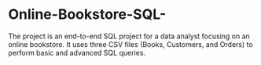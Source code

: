 # Online-Bookstore-SQL-
The project is an end-to-end SQL project for a data analyst focusing on an online bookstore. It uses three CSV files (Books, Customers, and Orders) to perform basic and advanced SQL queries.
